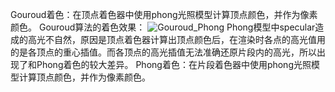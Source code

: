 Gouroud着色：在顶点着色器中使用phong光照模型计算顶点颜色，并作为像素颜色。
Gouroud算法的着色效果：
![Gouroud_Phong]("./Gourad_Phong.png")
Phong模型中specular造成的高光不自然，原因是顶点着色器计算出顶点颜色后，在渲染时各点的高光值用的是各顶点的重心插值。而各顶点的高光插值无法准确还原片段内的高光，所以出现了和Phong着色的较大差异。
Phong着色：在片段着色器中使用phong光照模型计算顶点颜色，并作为像素颜色。
